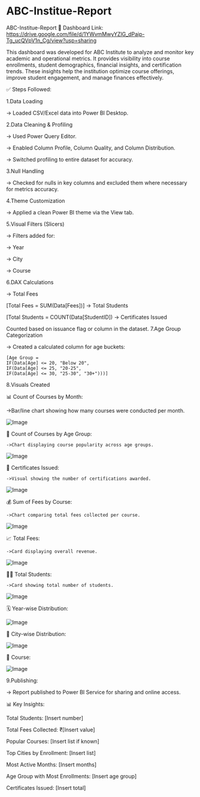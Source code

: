 # ABC-Institue-Report

ABC-Institue-Report
🔗 Dashboard Link: https://drive.google.com/file/d/1YWvmMwyYZlG_dPaip-Tg_ucQVpV1n_Cg/view?usp=sharing

This dashboard was developed for ABC Institute to analyze and monitor key academic and operational metrics. It provides visibility into course enrollments, student demographics, financial insights, and certification trends. These insights help the institution optimize course offerings, improve student engagement, and manage finances effectively.

✅ Steps Followed:

1.Data Loading

-> Loaded CSV/Excel data into Power BI Desktop.

2.Data Cleaning & Profiling

-> Used Power Query Editor.

-> Enabled Column Profile, Column Quality, and Column Distribution.

-> Switched profiling to entire dataset for accuracy.

3.Null Handling

-> Checked for nulls in key columns and excluded them where necessary for metrics accuracy.

4.Theme Customization

-> Applied a clean Power BI theme via the View tab.

5.Visual Filters (Slicers)

-> Filters added for:

-> Year

-> City

-> Course

6.DAX Calculations

-> Total Fees

 [Total Fees = SUM(Data[Fees])]
-> Total Students

 [Total Students = COUNT(Data[StudentID])
-> Certificates Issued

Counted based on issuance flag or column in the dataset.
7.Age Group Categorization

-> Created a calculated column for age buckets:

    [Age Group = 
    IF(Data[Age] <= 20, "Below 20",
    IF(Data[Age] <= 25, "20-25",
    IF(Data[Age] <= 30, "25-30", "30+")))]
8.Visuals Created

📊 Count of Courses by Month: 

   ->Bar/line chart showing how many courses were conducted per month.

   ![Image](https://github.com/user-attachments/assets/40fda9ab-c2d3-49e5-ad53-d39185160e5b)   

👥 Count of Courses by Age Group: 

    ->Chart displaying course popularity across age groups.

   ![Image](https://github.com/user-attachments/assets/53a1ce09-c24d-4b1e-a16d-9db132c3a5eb)

🧾 Certificates Issued: 

    ->Visual showing the number of certifications awarded.

   ![Image](https://github.com/user-attachments/assets/5ebc0b6b-7c6d-4a20-acce-ca24bc2a322f)

💰 Sum of Fees by Course: 

    ->Chart comparing total fees collected per course.

   ![Image](https://github.com/user-attachments/assets/ce25dc5b-2688-42a9-9991-a6bd6b227863)

📈 Total Fees: 

    ->Card displaying overall revenue.

   ![Image](https://github.com/user-attachments/assets/9db905e6-5845-41a7-820c-ab02041e131c)

👨‍🎓 Total Students: 

    ->Card showing total number of students.

   ![Image](https://github.com/user-attachments/assets/5db785db-ac6d-4800-b538-5ee98f3fd0d0)

🗓️ Year-wise Distribution:

   ![Image](https://github.com/user-attachments/assets/eeff7eca-5e37-46e1-9a70-95dead527e2c)


🌆 City-wise Distribution:

   ![Image](https://github.com/user-attachments/assets/1b65b104-7345-4c2b-b869-2518ebad93ee)


📘 Course:

   ![Image](https://github.com/user-attachments/assets/d4918f58-75d6-45d3-a64c-9d9b3a2dbe45)


9.Publishing:

-> Report published to Power BI Service for sharing and online access.

📊 Key Insights:

Total Students: [Insert number]

Total Fees Collected: ₹[Insert value]

Popular Courses: [Insert list if known]

Top Cities by Enrollment: [Insert list]

Most Active Months: [Insert months]

Age Group with Most Enrollments: [Insert age group]

Certificates Issued: [Insert total]
